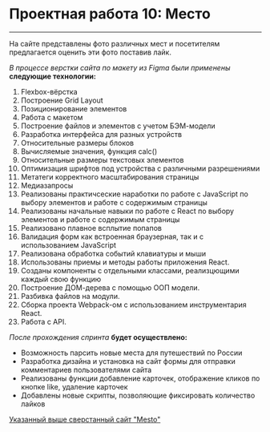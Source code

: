 # Проектная работа 10: Место
__________________ 
 
 
  На сайте представлены фото различных мест и посетителям предлагается оценить эти фото поставив лайк. 
 
*В процессе верстки сайта по макету из Figma были применены* __следующие технологии:__ 
 
1. Flexbox-вёрстка
2. Построение Grid Layout
3. Позиционирование элементов
4. Работа с макетом
5. Построение файлов и элементов с учетом БЭМ-модели
6. Разработка интерфейса для разных устройств
7. Относительные размеры блоков
8. Вычисляемые значения, функция calc()
9. Относительные размеры текстовых элементов
10. Оптимизация шрифтов под устройства с различными разрешениями
11. Метатеги корректного масштабирования страницы
12. Медиазапросы
13. Реализованы практичсеские наработки по работе с JavaScript по выбору элементов и работе с содержимым страницы
14. Реализованы начальные навыки по работе с React по выбору элементов и работе с содержимым страницы
15. Реализовано плавное всплытие попапов
16. Валидация форм как встроенная браузерная, так и с использованием JavaScript
17. Реализована обработка событий клавиатуры и мыши
18. Использованы приемы и методы работы приложения React.
19. Созданы компоненты с отдельными классами, реализцющими каждый свою функцию
20. Построение ДОМ-дерева с помощью ООП модели.
21. Разбивка файлов на модули.
22. Сборка проекта  Webpack-ом с использованием инструментария React.
23. Работа с API.
 
  _После прохождения спринта_ **будет осуществлено:** 
 
* Возможность парсить новые места для путешествий по России
* Разработка дизайна и установка на сайт формы для отправки комментариев пользователями сайта 
* Реализованы функции добавление карточек, отображение кликов по кнопке like, удаление карточек 
* Добавлены новые скрипты, позволяющие фиксировать количество лайков 

[Указанный выше сверстанный сайт "Mesto"](https://valeriyvstolyar.github.io/mesto-react/) 